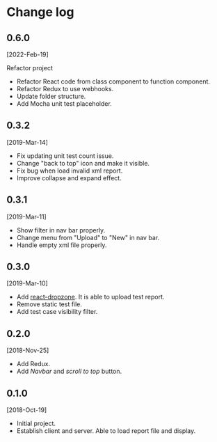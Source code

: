 # Change log

## 0.6.0
[2022-Feb-19]

Refactor project

- Refactor React code from class component to function component.
- Refactor Redux to use webhooks.
- Update folder structure.
- Add Mocha unit test placeholder.
## 0.3.2

[2019-Mar-14]

- Fix updating unit test count issue.
- Change "back to top" icon and make it visible.
- Fix bug when load invalid xml report.
- Improve collapse and expand effect.

## 0.3.1

[2019-Mar-11]

- Show filter in nav bar properly.
- Change menu from "Upload" to "New" in nav bar.
- Handle empty xml file properly.

## 0.3.0

[2019-Mar-10]

- Add [react-dropzone](https://react-dropzone.js.org/). It is able to upload test report.
- Remove static test file.
- Add test case visibility filter.

## 0.2.0

[2018-Nov-25]

- Add Redux.
- Add _Navbar_ and _scroll to top_ button.

## 0.1.0

[2018-Oct-19]

- Initial project.
- Establish client and server. Able to load report file and display.
